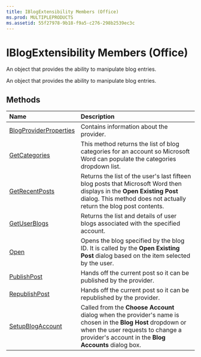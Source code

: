 ```yaml
---
title: IBlogExtensibility Members (Office)
ms.prod: MULTIPLEPRODUCTS
ms.assetid: 55f27978-9b18-f9a5-c276-298b2539ec3c
---
```



# IBlogExtensibility Members (Office)
An object that provides the ability to manipulate blog entries.

An object that provides the ability to manipulate blog entries.


## Methods



|**Name**|**Description**|
|:-----|:-----|
|[BlogProviderProperties](iblogextensibility-blogproviderproperties-method-office.md)|Contains information about the provider.|
|[GetCategories](iblogextensibility-getcategories-method-office.md)|This method returns the list of blog categories for an account so Microsoft Word can populate the categories dropdown list.|
|[GetRecentPosts](iblogextensibility-getrecentposts-method-office.md)|Returns the list of the user's last fifteen blog posts that Microsoft Word then displays in the  **Open Existing Post** dialog. This method does not actually return the blog post contents.|
|[GetUserBlogs](iblogextensibility-getuserblogs-method-office.md)|Returns the list and details of user blogs associated with the specified account.|
|[Open](iblogextensibility-open-method-office.md)|Opens the blog specified by the blog ID. It is called by the  **Open Existing Post** dialog based on the item selected by the user.|
|[PublishPost](iblogextensibility-publishpost-method-office.md)|Hands off the current post so it can be published by the provider.|
|[RepublishPost](iblogextensibility-republishpost-method-office.md)|Hands off the current post so it can be republished by the provider.|
|[SetupBlogAccount](iblogextensibility-setupblogaccount-method-office.md)|Called from the  **Choose Account** dialog when the provider's name is chosen in the **Blog Host** dropdown or when the user requests to change a provider's account in the **Blog Accounts** dialog box.|

